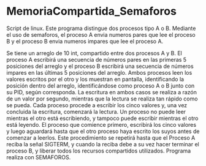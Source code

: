 # MemoriaCompartida_Semaforos
Script de linux. Este programa distingue dos procesos tipo A o B. Mediante el uso de semaforos, el proceso A envia numeros pares que lee el proceso B y el proceso B envia numeros impares que lee el proceso A.

Se tiene un arreglo de 10 int, compartido entre dos procesos A y B. El proceso A escribirá una secuencia de números pares en las primeras 5 posiciones del arreglo y el proceso B escribirá una secuencia de números impares en las últimas 5 posiciones del arreglo. Ambos procesos leen los valores escritos por el otro y los muestran en pantalla, identificando la posición dentro del arreglo, identificándose como proceso A o B junto con su PID, según corresponda. La escritura en ambos casos se realiza a razón de un valor por segundo, mientras que la lectura se realiza tan rápido como se pueda. Cada proceso procede a escribir los cinco valores y, una vez concluida la escritura, comenzará la lectura. Un proceso no puede leer mientras el otro está escribiendo, y tampoco puede escribir mientras el otro está leyendo. El proceso que comience primero, escribirá los cinco valores y luego aguardará hasta que el otro proceso haya escrito los suyos antes de comenzar a leerlos. Este procedimiento se repetirá hasta que el Proceso A reciba la señal SIGTERM, y cuando la reciba debe a su vez hacer terminar el proceso B, y liberar todos los recursos compartidos utilizados. Programa realiza con SEMAFOROS.
